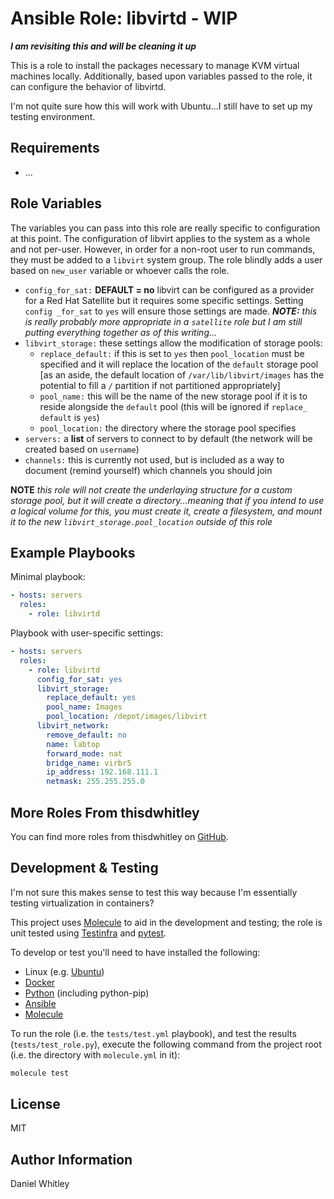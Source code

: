 Ansible Role: libvirtd - WIP
======================

***I am revisiting this and will be cleaning it up***

This is a role to install the packages necessary to manage KVM virtual machines
locally.  Additionally, based upon variables passed to the role, it can
configure the behavior of libvirtd.

I'm not quite sure how this will work with Ubuntu...I still have to set up my
testing environment.

Requirements
------------

* ...

Role Variables
--------------

The variables you can pass into this role are really specific to configuration
at this point.  The configuration of libvirt applies to the system as a whole
and not per-user.  However, in order for a non-root user to run commands, they
must be added to a `libvirt` system group.  The role blindly adds a user based
on `new_user` variable or whoever calls the role.

* `config_for_sat:` **DEFAULT = no** libvirt can be configured as a provider for
  a Red Hat Satellite but it requires some specific settings.  Setting `config
  _for_sat` to `yes` will ensure those settings are made. ***NOTE:*** *this is really
  probably more appropriate in a `satellite` role but I am still putting
  everything together as of this writing...*
* `libvirt_storage:` these settings allow the modification of storage pools:
  * `replace_default:` if this is set to `yes` then `pool_location` must be 
    specified and it will replace the location of the `default` storage pool [as
    an aside, the default location of `/var/lib/libvirt/images` has the
    potential to fill a `/` partition if not partitioned appropriately]
  * `pool_name:` this will be the name of the new storage pool if it is to
    reside alongside the `default` pool (this will be ignored if `replace_
    default` is `yes`)
  * `pool_location:` the directory where the storage pool specifies
* `servers:` a **list** of servers to connect to by default (the network will be
created based on `username`)
* `channels:` this is currently not used, but is included as a way to document
(remind yourself) which channels you should join

**NOTE** *this role will not create the underlaying structure for a custom
storage pool, but it will create a directory...meaning that if you intend to use
a logical volume for this, you must create it, create a filesystem, and mount it
to the new `libvirt_storage.pool_location` outside of this role*

Example Playbooks
-----------------

Minimal playbook:

```yaml
- hosts: servers
  roles:
    - role: libvirtd
```

Playbook with user-specific settings:
```yaml
- hosts: servers
  roles:
    - role: libvirtd
      config_for_sat: yes
      libvirt_storage:
        replace_default: yes
        pool_name: Images
        pool_location: /depot/images/libvirt
      libvirt_network:
        remove_default: no
        name: labtop
        forward_mode: nat
        bridge_name: virbr5
        ip_address: 192.168.111.1
        netmask: 255.255.255.0
```

More Roles From thisdwhitley
----------------------------

You can find more roles from thisdwhitley on
[GitHub](https://github.com/thisdwhitley/ansible-roles).

Development & Testing
---------------------

I'm not sure this makes sense to test this way because I'm essentially
testing virtualization in containers?

This project uses [Molecule](http://molecule.readthedocs.io/) to aid in the
development and testing; the role is unit tested using
[Testinfra](http://testinfra.readthedocs.io/) and
[pytest](http://docs.pytest.org/).

To develop or test you'll need to have installed the following:

* Linux (e.g. [Ubuntu](http://www.ubuntu.com/))
* [Docker](https://www.docker.com/)
* [Python](https://www.python.org/) (including python-pip)
* [Ansible](https://www.ansible.com/)
* [Molecule](http://molecule.readthedocs.io/)

To run the role (i.e. the `tests/test.yml` playbook), and test the results
(`tests/test_role.py`), execute the following command from the project root
(i.e. the directory with `molecule.yml` in it):

```bash
molecule test
```

License
-------

MIT

Author Information
------------------

Daniel Whitley
